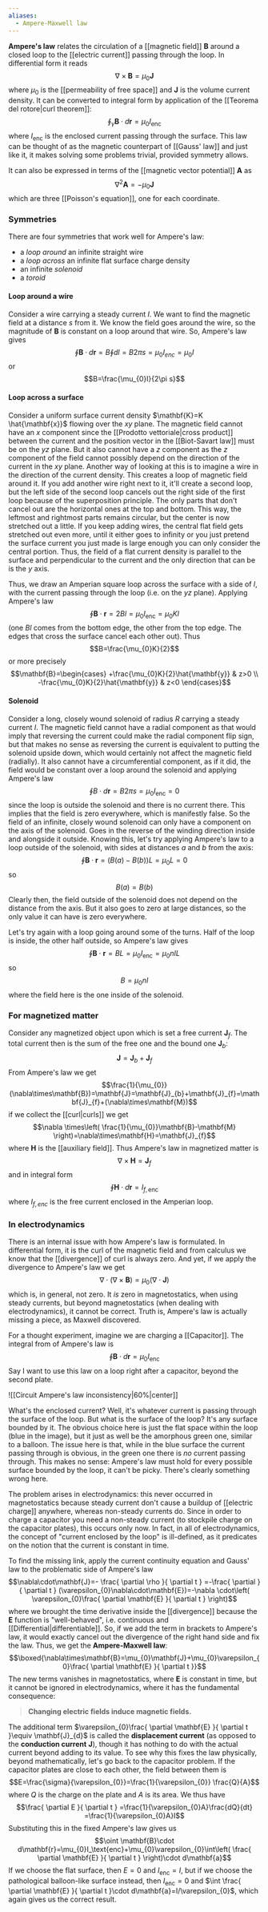 ```yaml
---
aliases:
  - Ampere-Maxwell law
---
```

**Ampere's law** relates the circulation of a [[magnetic field]] $\mathbf{B}$ around a closed loop to the [[electric current]] passing through the loop. In differential form it reads
$$\nabla\times\mathbf{B}=\mu_{0}\mathbf{J}$$
where $\mu_{0}$ is the [[permeability of free space]] and $\mathbf{J}$ is the volume current density. It can be converted to integral form by application of the [[Teorema del rotore|curl theorem]]:
$$\oint_{\gamma} \mathbf{B}\cdot d\mathbf{r}=\mu_{0}I_\text{enc}$$
where $I_\text{enc}$ is the enclosed current passing through the surface. This law can be thought of as the magnetic counterpart of [[Gauss' law]] and just like it, it makes solving some problems trivial, provided symmetry allows.

It can also be expressed in terms of the [[magnetic vector potential]] $\mathbf{A}$ as
$$\nabla ^{2}\mathbf{A}=-\mu_{0}\mathbf{J}$$
which are three [[Poisson's equation]], one for each coordinate.
### Symmetries
There are four symmetries that work well for Ampere's law:
- a *loop around* an infinite straight wire
- a *loop across* an infinite flat surface charge density
- an infinite *solenoid*
- a *toroid*
#### Loop around a wire
Consider a wire carrying a steady current $I$. We want to find the magnetic field at a distance $s$ from it. We know the field goes around the wire, so the magnitude of $\mathbf{B}$ is constant on a loop around that wire. So, Ampere's law gives
$$\oint \mathbf{B}\cdot d\mathbf{r}=B\oint dl=B 2\pi s=\mu_{0}I_{enc}=\mu_{0}I$$
or
$$B=\frac{\mu_{0}I}{2\pi s}$$
#### Loop across a surface
Consider a uniform surface current density $\mathbf{K}=K \hat{\mathbf{x}}$ flowing over the $xy$ plane. The magnetic field cannot have an $x$ component since the [[Prodotto vettoriale|cross product]] between the current and the position vector in the [[Biot-Savart law]] must be on the $yz$ plane. But it also cannot have a $z$ component as the $z$ component of the field cannot possibly depend on the direction of the current in the $xy$ plane. Another way of looking at this is to imagine a wire in the direction of the current density. This creates a loop of magnetic field around it. If you add another wire right next to it, it'll create a second loop, but the left side of the second loop cancels out the right side of the first loop because of the superposition principle. The only parts that don't cancel out are the horizontal ones at the top and bottom. This way, the leftmost and rightmost parts remains circular, but the center is now stretched out a little. If you keep adding wires, the central flat field gets stretched out even more, until it either goes to infinity or you just pretend the surface current you just made is large enough you can only consider the central portion. Thus, the field of a flat current density is parallel to the surface and perpendicular to the current and the only direction that can be is the $y$ axis.

Thus, we draw an Amperian square loop across the surface with a side of $l$, with the current passing through the loop (i.e. on the $yz$ plane). Applying Ampere's law
$$\oint \mathbf{B}\cdot \mathbf{r}=2Bl=\mu_{0}I_\text{enc}=\mu_{0}Kl$$
(one $Bl$ comes from the bottom edge, the other from the top edge. The edges that cross the surface cancel each other out). Thus
$$B=\frac{\mu_{0}K}{2}$$
or more precisely
$$\mathbf{B}=\begin{cases}
+\frac{\mu_{0}K}{2}\hat{\mathbf{y}} & z>0 \\
-\frac{\mu_{0}K}{2}\hat{\mathbf{y}} & z<0
\end{cases}$$
#### Solenoid
Consider a long, closely wound solenoid of radius $R$ carrying a steady current $I$. The magnetic field cannot have a radial component as that would imply that reversing the current could make the radial component flip sign, but that makes no sense as reversing the current is equivalent to putting the solenoid upside down, which would certainly not affect the magnetic field (radially). It also cannot have a circumferential component, as if it did, the field would be constant over a loop around the solenoid and applying Ampere's law
$$\oint B\cdot d\mathbf{r}=B2\pi s=\mu_{0}I_\text{enc}=0$$
since the loop is outside the solenoid and there is no current there. This implies that the field is zero everywhere, which is manifestly false. So the field of an infinite, closely wound solenoid can only have a component on the axis of the solenoid. Goes in the reverse of the winding direction inside and alongside it outside. Knowing this, let's try applying Ampere's law to a loop outside of the solenoid, with sides at distances $a$ and $b$ from the axis:
$$\oint \mathbf{B}\cdot \mathbf{r}=(B(a)-B(b))L=\mu_{0}L=0$$
so
$$B(a)=B(b)$$
Clearly then, the field outside of the solenoid does not depend on the distance from the axis. But it also goes to zero at large distances, so the only value it can have is zero everywhere.

Let's try again with a loop going around some of the turns. Half of the loop is inside, the other half outside, so Ampere's law gives
$$\oint \mathbf{B}\cdot \mathbf{r}=BL=\mu_{0}I_\text{enc}=\mu_{0}nIL$$
so
$$B=\mu_{0}nI$$
where the field here is the one inside of the solenoid.
### For magnetized matter
Consider any magnetized object upon which is set a free current $\mathbf{J}_{f}$. The total current then is the sum of the free one and the bound one $\mathbf{J}_{b}$:
$$\mathbf{J}=\mathbf{J}_{b}+\mathbf{J}_{f}$$
From Ampere's law we get
$$\frac{1}{\mu_{0}}(\nabla\times\mathbf{B})=\mathbf{J}=\mathbf{J}_{b}+\mathbf{J}_{f}=\mathbf{J}_{f}+(\nabla\times\mathbf{M})$$
if we collect the [[curl|curls]] we get
$$\nabla \times\left( \frac{1}{\mu_{0}}\mathbf{B}-\mathbf{M} \right)=\nabla\times\mathbf{H}=\mathbf{J}_{f}$$
where $\mathbf{H}$ is the [[auxiliary field]]. Thus Ampere's law in magnetized matter is
$$\nabla\times\mathbf{H}=\mathbf{J}_{f}$$
and in integral form
$$\oint \mathbf{H}\cdot d\mathbf{r}=I_{f,\text{enc}}$$
where $I_{f,enc}$ is the free current enclosed in the Amperian loop.
### In electrodynamics
There is an internal issue with how Ampere's law is formulated. In differential form, it is the curl of the magnetic field and from calculus we know that the [[divergence]] of curl is always zero. And yet, if we apply the divergence to Ampere's law we get
$$\nabla\cdot(\nabla\times\mathbf{B})=\mu_{0}(\nabla\cdot\mathbf{J})$$
which is, in general, not zero. It *is* zero in magnetostatics, when using steady currents, but beyond magnetostatics (when dealing with electrodynamics), it cannot be correct. Truth is, Ampere's law is actually missing a piece, as Maxwell discovered.

For a thought experiment, imagine we are charging a [[Capacitor]]. The integral from of Ampere's law is
$$\oint \mathbf{B}\cdot d\mathbf{r}=\mu_{0}I_\text{enc}$$
Say I want to use this law on a loop right after a capacitor, beyond the second plate.

![[Circuit Ampere's law inconsistency|60%|center]]

What's the enclosed current? Well, it's whatever current is passing through the surface of the loop. But what is the surface of the loop? It's any surface bounded by it. The obvious choice here is just the flat space within the loop (blue in the image), but it just as well be the amorphous green one, similar to a balloon. The issue here is that, while in the blue surface the current passing through is obvious, in the green one there is *no* current passing through. This makes no sense: Ampere's law must hold for every possible surface bounded by the loop, it can't be picky. There's clearly something wrong here.

The problem arises in electrodynamics: this never occurred in magnetostatics because steady current don't cause a buildup of [[electric charge]] anywhere, whereas non-steady currents do. Since in order to charge a capacitor you need a non-steady current (to stockpile charge on the capacitor plates), this occurs only now. In fact, in all of electrodynamics, the concept of "current enclosed by the loop" is ill-defined, as it predicates on the notion that the current is constant in time.

To find the missing link, apply the current continuity equation and Gauss' law to the problematic side of Ampere's law
$$\nabla\cdot\mathbf{J}=- \frac{ \partial \rho }{ \partial t } =-\frac{ \partial  }{ \partial t } (\varepsilon_{0}\nabla\cdot\mathbf{E})=-\nabla \cdot\left( \varepsilon_{0}\frac{ \partial \mathbf{E} }{ \partial t }  \right)$$
where we brought the time derivative inside the [[divergence]] because the $\mathbf{E}$ function is "well-behaved", i.e. continuous and [[Differential|differentiable]]. So, if we add the term in brackets to Ampere's law, it would exactly cancel out the divergence of the right hand side and fix the law. Thus, we get the **Ampere-Maxwell law**:
$$\boxed{\nabla\times\mathbf{B}=\mu_{0}\mathbf{J}+\mu_{0}\varepsilon_{0}\frac{ \partial \mathbf{E} }{ \partial t }}$$
The new terms vanishes in magnetostatics, where $\mathbf{E}$ is constant in time, but it cannot be ignored in electrodynamics, where it has the fundamental consequence:

> **Changing electric fields induce magnetic fields.**

The additional term $\varepsilon_{0}\frac{ \partial \mathbf{E} }{ \partial t }\equiv \mathbf{J}_{d}$ is called the **displacement current** (as opposed to the **conduction current** $\mathbf{J}$), though it has nothing to do with the actual current beyond adding to its value. To see why this fixes the law physically, beyond mathematically, let's go back to the capacitor problem. If the capacitor plates are close to each other, the field between them is
$$E=\frac{\sigma}{\varepsilon_{0}}=\frac{1}{\varepsilon_{0}} \frac{Q}{A}$$
where $Q$ is the charge on the plate and $A$ is its area. We thus have
$$\frac{ \partial E }{ \partial t } =\frac{1}{\varepsilon_{0}A}\frac{dQ}{dt} =\frac{1}{\varepsilon_{0}A}I$$
Substituting this in the fixed Ampere's law gives us
$$\oint \mathbf{B}\cdot d\mathbf{r}=\mu_{0}I_\text{enc}+\mu_{0}\varepsilon_{0}\int\left( \frac{ \partial \mathbf{E} }{ \partial t }  \right)\cdot d\mathbf{a}$$
If we choose the flat surface, then $E=0$ and $I_\text{enc}=I$, but if we choose the pathological balloon-like surface instead, then $I_\text{enc}=0$ and $\int \frac{ \partial \mathbf{E} }{ \partial t }\cdot d\mathbf{a}=I/\varepsilon_{0}$, which again gives us the correct result.